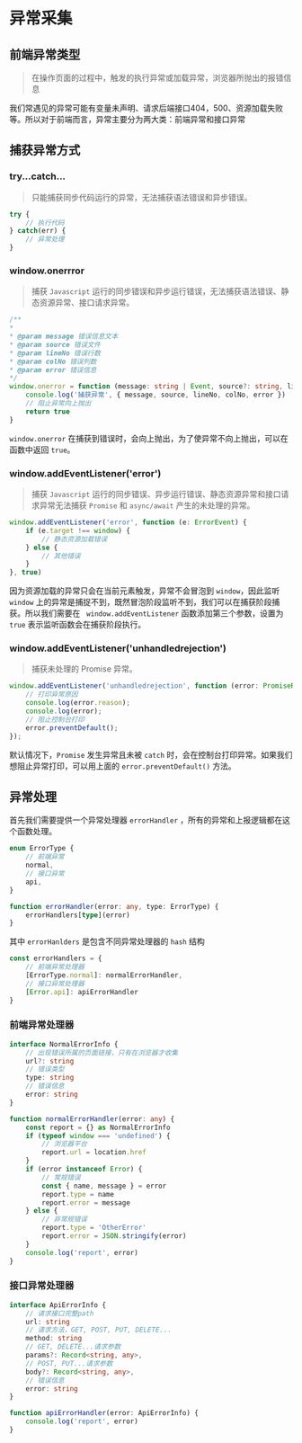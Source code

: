 # 异常采集

## 前端异常类型
> 在操作页面的过程中，触发的执行异常或加载异常，浏览器所抛出的报错信息

我们常遇见的异常可能有变量未声明、请求后端接口404，500、资源加载失败等。所以对于前端而言，异常主要分为两大类：前端异常和接口异常

## 捕获异常方式

### try...catch...
> 只能捕获同步代码运行的异常，无法捕获语法错误和异步错误。
```typescript
try {
	// 执行代码
} catch(err) {
	// 异常处理
}
```

### window.onerrror
> 捕获 `Javascript` 运行的同步错误和异步运行错误，无法捕获语法错误、静态资源异常、接口请求异常。

```typescript
/**
*
* @param message 错误信息文本
* @param source 错误文件
* @param lineNo 错误行数
* @param colNo 错误列数
* @param error 错误信息
*/
window.onerror = function (message: string | Event, source?: string, lineNo?: number, colNo?: number, error?: Error | undefined) {
	console.log('捕获异常', { message, source, lineNo, colNo, error })
	// 阻止异常向上抛出
	return true
}
```
`window.onerror` 在捕获到错误时，会向上抛出，为了使异常不向上抛出，可以在函数中返回 `true`。

### window.addEventListener('error')
> 捕获 `Javascript` 运行的同步错误、异步运行错误、静态资源异常和接口请求异常无法捕获 `Promise` 和 `async/await` 产生的未处理的异常。

```typescript
window.addEventListener('error', function (e: ErrorEvent) {
	if (e.target !== window) {
		// 静态资源加载错误
	} else {
		// 其他错误
	}
}, true)
```
因为资源加载的异常只会在当前元素触发，异常不会冒泡到 `window`，因此监听 `window` 上的异常是捕捉不到，既然冒泡阶段监听不到，我们可以在捕获阶段捕获。所以我们需要在 ` window.addEventListener` 函数添加第三个参数，设置为 `true` 表示监听函数会在捕获阶段执行。

### window.addEventListener('unhandledrejection')
> 捕获未处理的 Promise 异常。

```typescript
window.addEventListener('unhandledrejection', function (error: PromiseRejectionEvent) {
	// 打印异常原因
	console.log(error.reason);
	console.log(error);
	// 阻止控制台打印
	error.preventDefault();
});
```
默认情况下，`Promise` 发生异常且未被 `catch` 时，会在控制台打印异常。如果我们想阻止异常打印，可以用上面的 `error.preventDefault()` 方法。

## 异常处理
首先我们需要提供一个异常处理器 `errorHandler` ，所有的异常和上报逻辑都在这个函数处理。
```typescript
enum ErrorType {
	// 前端异常
	normal,
	// 接口异常
	api,
}

function errorHandler(error: any, type: ErrorType) {
	errorHandlers[type](error)
}
```
其中 `errorHanlders` 是包含不同异常处理器的 `hash` 结构
```typescript
const errorHandlers = {
	// 前端异常处理器
	[ErrorType.normal]: normalErrorHandler,
	// 接口异常处理器
	[Error.api]: apiErrorHandler
}
```
### 前端异常处理器
```typescript
interface NormalErrorInfo {
	// 出现错误所属的页面链接，只有在浏览器才收集
	url?: string
	// 错误类型
	type: string
	// 错误信息
	error: string
}

function normalErrorHandler(error: any) {
	const report = {} as NormalErrorInfo
	if (typeof window === 'undefined') {
		// 浏览器平台
		report.url = location.href
	}
	if (error instanceof Error) {
		// 常规错误
		const { name, message } = error
		report.type = name
		report.error = message
	} else {
		// 非常规错误
		report.type = 'OtherError'
		report.error = JSON.stringify(error)
	}
	console.log('report', error)
}
```

### 接口异常处理器
```typescript
interface ApiErrorInfo {
	// 请求接口完整path
	url: string
	// 请求方法，GET, POST, PUT, DELETE...
	method: string
	// GET, DELETE...请求参数
	params?: Record<string, any>,
	// POST, PUT...请求参数
	body?: Record<string, any>,
	// 错误信息
	error: string
}

function apiErrorHandler(error: ApiErrorInfo) {
	console.log('report', error)
}
```

